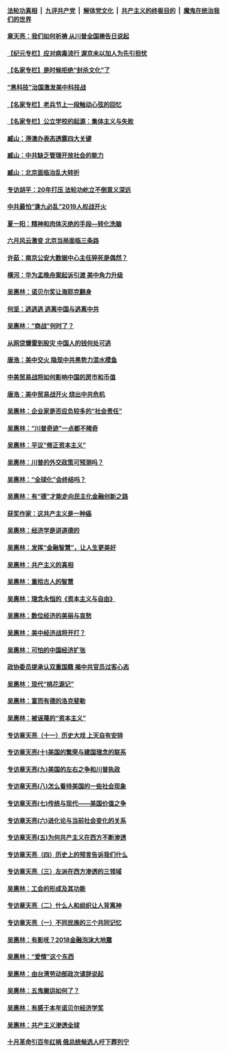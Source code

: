 ####  [法轮功真相](../../../../basic/blob/master/README.md?t=07100731) &nbsp;|&nbsp; [九评共产党](../../../../9ping.md/blob/master/README.md?t=07100731) &nbsp;|&nbsp; [解体党文化](../../../../jtdwh.md/blob/master/README.md?t=07100731)  &nbsp;|&nbsp; [共产主义的终极目的](../../../../gczydzjmd.md/blob/master/README.md?t=07100731) &nbsp;|&nbsp; [魔鬼在统治我们的世界](../../../../mgztzwmdsj.md/blob/master/README.md?t=07100731) 

#### [章天亮：我们如何祈祷 从川普全国祷告日说起](../pages/nsc423/n11944627.md?t=07100731) 

#### [【纪元专栏】应对病毒流行 渥京未以加人为先引担忧](../pages/nsc423/n11875714.md?t=07100731) 

#### [【名家专栏】是时候拒绝“封杀文化”了](../pages/nsc423/n11814093.md?t=07100731) 

#### [“黑科技”治国激发美中科技战](../pages/nsc423/n11638056.md?t=07100731) 

#### [【名家专栏】老兵节上一段触动心弦的回忆](../pages/nsc423/n11646016.md?t=07100731) 

#### [【名家专栏】公立学校的起源：集体主义与失败](../pages/nsc423/n11601833.md?t=07100731) 

#### [臧山：港澳办表态透露四大关键](../pages/nsc423/n11421628.md?t=07100731) 

#### [臧山：中共缺乏管理开放社会的能力](../pages/nsc423/n11407457.md?t=07100731) 

#### [臧山：北京面临治乱大转折](../pages/nsc423/n11406895.md?t=07100731) 

#### [专访胡平：20年打压 法轮功屹立不倒意义深远](../pages/nsc423/n11398800.md?t=07100731) 

#### [中共最怕“逢九必乱”2019人权战开火](../pages/nsc423/n11385248.md?t=07100731) 

#### [夏一阳：精神和肉体灭绝的手段—转化洗脑](../pages/nsc423/n11368250.md?t=07100731) 

#### [六月风云激变 北京当局面临三条路](../pages/nsc423/n11313668.md?t=07100731) 

#### [许茹：南京公安大数据中心主任猝死是偶然？](../pages/nsc423/n11064744.md?t=07100731) 

#### [横河：华为孟晚舟案起诉引渡 美中角力升级](../pages/nsc423/n11027230.md?t=07100731) 

#### [吴惠林：诺贝尔奖让海耶克翻身](../pages/nsc423/n10890049.md?t=07100731) 

#### [何坚：逃逃逃 逃离中国与逃离中共](../pages/nsc423/n10592891.md?t=07100731) 

#### [吴惠林：“商战”何时了？](../pages/nsc423/n10573558.md?t=07100731) 

#### [从网贷爆雷到股灾 中国人的钱何处可逃](../pages/nsc423/n10572800.md?t=07100731) 

#### [唐浩：美中交火 隐现中共黑势力混水摸鱼](../pages/nsc423/n10544040.md?t=07100731) 

#### [中美贸易战将如何影响中国的房市和币值](../pages/nsc423/n10543697.md?t=07100731) 

#### [唐浩：美中贸易战开火 烧出中共危机](../pages/nsc423/n10540126.md?t=07100731) 

#### [吴惠林：企业家是否应负较多的“社会责任”](../pages/nsc423/n10535022.md?t=07100731) 

#### [吴惠林：“川普奇迹”一点都不稀奇](../pages/nsc423/n10512808.md?t=07100731) 

#### [吴惠林：平议“修正资本主义”](../pages/nsc423/n10495724.md?t=07100731) 

#### [吴惠林：川普的外交政策可预测吗？](../pages/nsc423/n10462387.md?t=07100731) 

#### [吴惠林：“全球化”会终结吗？](../pages/nsc423/n10452838.md?t=07100731) 

#### [吴惠林：有“德”才能走向民主化金融创新之路](../pages/nsc423/n10432292.md?t=07100731) 

#### [获奖作家：这共产主义是一种癌](../pages/nsc423/n10431541.md?t=07100731) 

#### [吴惠林：经济学是讲道德的](../pages/nsc423/n10398014.md?t=07100731) 

#### [吴惠林：发挥“金融智慧”，让人生更美好](../pages/nsc423/n10375019.md?t=07100731) 

#### [吴惠林：共产主义的真相](../pages/nsc423/n10351394.md?t=07100731) 

#### [吴惠林：重拾古人的智慧](../pages/nsc423/n10337691.md?t=07100731) 

#### [吴惠林：理念永恒的《资本主义与自由》](../pages/nsc423/n10316274.md?t=07100731) 

#### [吴惠林：数位经济的美丽与哀愁](../pages/nsc423/n10292946.md?t=07100731) 

#### [吴惠林：美中经济战将开打？](../pages/nsc423/n10258825.md?t=07100731) 

#### [吴惠林：可怕的中国经济扩张](../pages/nsc423/n10219147.md?t=07100731) 

#### [政协委员提承认双重国籍 揭中共官员过客心态](../pages/nsc423/n10208809.md?t=07100731) 

#### [吴惠林：现代“桃花源记”](../pages/nsc423/n10185234.md?t=07100731) 

#### [吴惠林：富而有德的洛克斐勒](../pages/nsc423/n10142264.md?t=07100731) 

#### [吴惠林：被诬蔑的“资本主义”](../pages/nsc423/n10124816.md?t=07100731) 

#### [专访章天亮（十一）历史大戏 上天自有安排](../pages/nsc423/n10094905.md?t=07100731) 

#### [专访章天亮(十)美国的繁荣与建国理念的联系](../pages/nsc423/n10094899.md?t=07100731) 

#### [专访章天亮(九)美国的左右之争和川普执政](../pages/nsc423/n10094889.md?t=07100731) 

#### [专访章天亮(八)怎么看待美国的一些社会现象](../pages/nsc423/n10094857.md?t=07100731) 

#### [专访章天亮(七)传统与现代——美国价值之争](../pages/nsc423/n10093140.md?t=07100731) 

#### [专访章天亮(六)进化论与当前社会变化的关系](../pages/nsc423/n10092036.md?t=07100731) 

#### [专访章天亮(五)为何共产主义在西方不断渗透](../pages/nsc423/n10083620.md?t=07100731) 

#### [专访章天亮（四）历史上的预言告诉我们什么](../pages/nsc423/n10083606.md?t=07100731) 

#### [专访章天亮（三）左派在西方渗透的三领域](../pages/nsc423/n10081115.md?t=07100731) 

#### [吴惠林：工会的形成及其功能](../pages/nsc423/n10080633.md?t=07100731) 

#### [专访章天亮（二）什么人和组织让人背离神](../pages/nsc423/n10076637.md?t=07100731) 

#### [专访章天亮（一）不同民族的三个共同记忆](../pages/nsc423/n10074188.md?t=07100731) 

#### [吴惠林：有影呒？2018金融泡沫大地震](../pages/nsc423/n10040534.md?t=07100731) 

#### [吴惠林：“爱情”这个东西](../pages/nsc423/n10019423.md?t=07100731) 

#### [吴惠林：由台湾劳动部政次请辞说起](../pages/nsc423/n9979679.md?t=07100731) 

#### [吴惠林：五鬼搬运如何了？](../pages/nsc423/n9925338.md?t=07100731) 

#### [吴惠林：有感于本年诺贝尔经济学奖](../pages/nsc423/n9871883.md?t=07100731) 

#### [吴惠林：共产主义渗透全球](../pages/nsc423/n9812748.md?t=07100731) 

#### [十月革命引百年红祸 俄总统候选人吁下葬列宁](../pages/nsc423/n9810182.md?t=07100731) 

